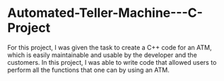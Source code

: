 # Automated-Teller-Machine---C-Project
For this project, I was given the task to create a C++ code for an ATM, which is easily maintainable and usable by the developer and the customers. In this project, I was able to write code that allowed users to perform all the functions that one can by using an ATM.
